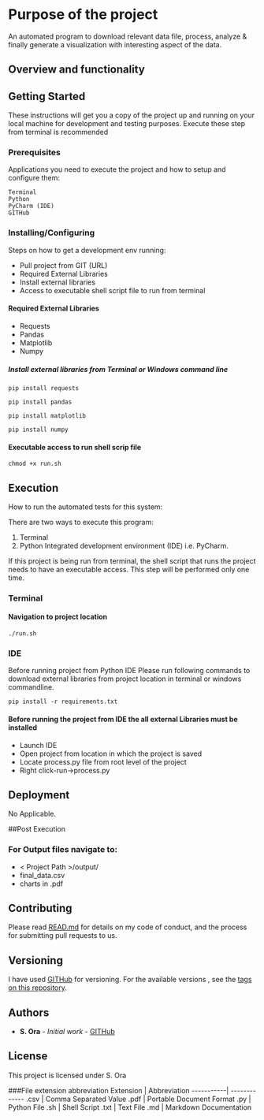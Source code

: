 # Purpose of the project

An automated program to download relevant data file, process, analyze & finally generate
a visualization with interesting aspect of the data. 

## Overview and functionality

## Getting Started

These instructions will get you a copy of the project up and running on your local machine for development and testing purposes.
Execute these step from terminal is recommended 

### Prerequisites

Applications you need to execute the project and how to setup and configure them:

```
Terminal
Python  
PyCharm (IDE)
GITHub 
```

### Installing/Configuring

Steps on how to get a development env running:

* Pull project from GIT (URL)
* Required External Libraries
* Install external libraries
* Access to executable shell script file to run from terminal


#### Required External Libraries 
* Requests
* Pandas
* Matplotlib
* Numpy

##### Install external libraries from Terminal or Windows command line

```
pip install requests
```
```
pip install pandas
```
```
pip install matplotlib
```
```
pip install numpy
```

#### Executable access to run shell scrip file
```
chmod +x run.sh
```


## Execution

How to run the automated tests for this system:

There are two ways to execute this program:
1) Terminal 
2) Python Integrated development environment (IDE) i.e. PyCharm. 

If this project is being run from terminal, the shell script that runs the project needs to have an executable access.
This step will be performed only one time.

### Terminal
#### Navigation to project location
```
./run.sh
```
### IDE
Before running project from Python IDE Please run following commands to download external libraries from project location in terminal or windows commandline.
```
pip install -r requirements.txt
```
#### Before running the project from IDE the all external Libraries must be installed

* Launch IDE
* Open project from location in which the project is saved
* Locate process.py file from root level of the project 
* Right click-run->process.py

## Deployment

No Applicable.

##Post Execution 
### For Output files navigate to:

* < Project Path >/output/
* final_data.csv
* charts in .pdf

## Contributing

Please read [READ.md](https://github.com/rshagufta/data_process/blob/master/READ.md) for details on my code of conduct, and the process for submitting pull requests to us.

## Versioning

I have used [GITHub](https://github.com/rshagufta) for versioning. For the available versions , see the [tags on this repository](https://github.com/rshagufta/data_process.git). 

## Authors

* **S. Ora** - *Initial work* - [GITHub](https://github.com/rshagufta)

## License

This project is licensed under S. Ora


###File extension abbreviation 
Extension  | Abbreviation 
-----------| -------------
.csv        | Comma Separated Value
.pdf        | Portable Document Format
.py         | Python File
.sh         | Shell Script
.txt        | Text File
.md         | Markdown Documentation
